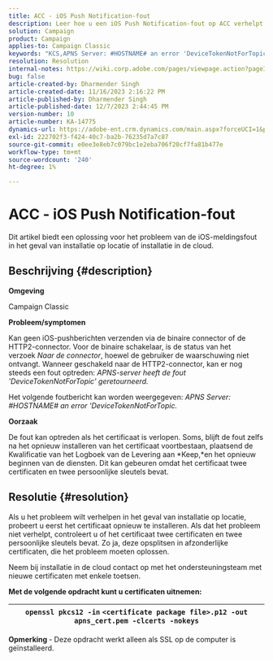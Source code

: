 ```yaml
---
title: ACC - iOS Push Notification-fout
description: Leer hoe u een iOS Push Notification-fout op ACC verhelpt
solution: Campaign
product: Campaign
applies-to: Campaign Classic
keywords: "KCS,APNS Server: #HOSTNAME# an error 'DeviceTokenNotForTopic'"
resolution: Resolution
internal-notes: https://wiki.corp.adobe.com/pages/viewpage.action?pageId=1334124733
bug: false
article-created-by: Dharmender Singh
article-created-date: 11/16/2023 2:16:22 PM
article-published-by: Dharmender Singh
article-published-date: 12/7/2023 2:44:45 PM
version-number: 10
article-number: KA-14775
dynamics-url: https://adobe-ent.crm.dynamics.com/main.aspx?forceUCI=1&pagetype=entityrecord&etn=knowledgearticle&id=8e1a5fb3-8a84-ee11-8179-6045bd006e5a
exl-id: 222702f3-f424-40c7-ba2b-76235d7a7c87
source-git-commit: e0ee3e8eb7c079bc1e2eba706f20cf7fa81b477e
workflow-type: tm+mt
source-wordcount: '240'
ht-degree: 1%

---
```


# ACC - iOS Push Notification-fout


Dit artikel biedt een oplossing voor het probleem van de iOS-meldingsfout in het geval van installatie op locatie of installatie in de cloud.

## Beschrijving {#description}




<b>Omgeving</b>

Campaign Classic



<b>Probleem/symptomen</b>

Kan geen iOS-pushberichten verzenden via de binaire connector of de HTTP2-connector. Voor de binaire schakelaar, is de status van het verzoek *Naar de connector*, hoewel de gebruiker de waarschuwing niet ontvangt. Wanneer geschakeld naar de HTTP2-connector, kan er nog steeds een fout optreden: *APNS-server heeft de fout &#39;DeviceTokenNotForTopic&#39; geretourneerd.*



Het volgende foutbericht kan worden weergegeven: *APNS Server: #HOSTNAME# an error &#39;DeviceTokenNotForTopic.*



<b>Oorzaak</b>



De fout kan optreden als het certificaat is verlopen. Soms, blijft de fout zelfs na het opnieuw installeren van het certificaat voortbestaan, plaatsend de Kwalificatie van het Logboek van de Levering aan *Keep,*en het opnieuw beginnen van de diensten. Dit kan gebeuren omdat het certificaat twee certificaten en twee persoonlijke sleutels bevat.










## Resolutie {#resolution}


Als u het probleem wilt verhelpen in het geval van installatie op locatie, probeert u eerst het certificaat opnieuw te installeren. Als dat het probleem niet verhelpt, controleert u of het certificaat twee certificaten en twee persoonlijke sleutels bevat. Zo ja, deze opsplitsen in afzonderlijke certificaten, die het probleem moeten oplossen.

Neem bij installatie in de cloud contact op met het ondersteuningsteam met nieuwe certificaten met enkele toetsen.



<b>Met de volgende opdracht kunt u certificaten uitnemen:</b>


| `openssl pkcs12 -in` `<certificate package file>.p12 -out apns_cert.pem -clcerts -nokeys` |
| --- |




<b>Opmerking </b>- Deze opdracht werkt alleen als SSL op de computer is geïnstalleerd.
